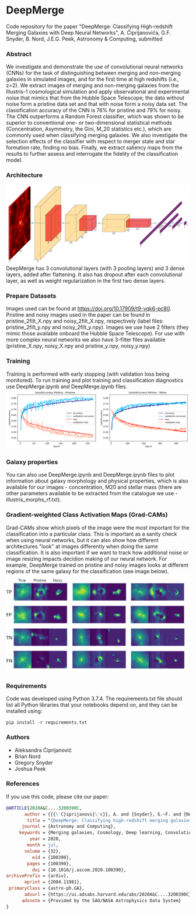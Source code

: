 # DeepMerge

Code repository for the paper "DeepMerge: Classifying High-redshift Merging Galaxies with Deep Neural Networks", A. Ćiprijanovića, G.F. Snyder, B. Nord, J.E.G. Peek, Astronomy & Computing, submitted


### Abstract

We investigate and demonstrate the use of convolutional neural networks (CNNs) for the task of distinguishing between merging and non-merging galaxies in simulated images, and for the first time at high redshifts (i.e.,  z=2).
We extract images of merging and non-merging galaxies from the Illustris-1 cosmological simulation and apply observational and experimental noise that mimics that from the Hubble Space Telescope; the data without noise form a pristine data set and that with noise form a noisy data set.
The classification accuracy of the CNN is 76% for pristine and 79% for noisy. 
The CNN outperforms a Random Forest classifier, which was shown to be superior to conventional one- or two-dimensional statistical methods (Concentration, Asymmetry, the Gini, M_20 statistics etc.), which are commonly used when classifying merging galaxies.
We also investigate the selection effects of the classifier with respect to merger state and star formation rate, finding no bias.
Finally, we extract saliency maps from the results to further assess and interrogate the fidelity of the classification model.

### Architecture
![](images/arch.png)
DeepMerge has 3 convolutional layers (with 3 pooling layers) and 3 dense layers, added after flattening. It also has dropout after each convolutional layer, as well as weight regularization in the first two dense layers.

### Prepare Datasets
Images used can be found at https://doi.org/10.17909/t9-vqk6-pc80. Pristine and noisy images used in the paper can be found in pristine_2filt_X.npy and noisy_2filt_X.npy, respectively (label files: pristine_2filt_y.npy and noisy_2filt_y.npy). Images we use have 2 filters (they mimic those available onboard the Hubble Space Telescope). For use with more complex neural networks we also have 3-filter files available (pristine_X.npy, noisy_X.npy and pristine_y.npy, noisy_y.npy)

### Training
Training is performed with early stopping (with validation loss being monitored). To run training and plot training and classification diagnostics use DeepMerge.ipynb and DeepMerge.ipynb files. 
![](images/training.png)

### Galaxy properties
You can also use DeepMerge.ipynb and DeepMerge.ipynb files to plot information about galaxy morphology and physical properties, which is also available for our images - concentration, M20 and stellar mass (there are other parameters available to be extracted from the catalogue we use - illustris_morphs_rf.txt).

### Gradient-weighted Class Activation Maps (Grad-CAMs)
Grad-CAMs show which pixels of the image were the most important for the classification into a particular class. This is important as a sanity check when using neural networks, but it can also show how different architectures "look" at images differently when doing the same classification. It is also important if we want to track how additional noise or image resizing impacts decidion making of our neural network. For example, DeepMerge trained on pristine and noisy images looks at different regions of the same galaxy for the classification (see image below).
![](images/gradcam.png)

### Requirements
Code was developed using Python 3.7.4. The requirements.txt file should list all Python libraries that your notebooks depend on, and they can be installed using:
```
pip install -r requirements.txt
```


### Authors
- Aleksandra Ćiprijanović
- Brian Nord
- Gregory Snyder
- Joshua Peek

### References
If you use this code, please cite our paper:
```bibtex
@ARTICLE{2020A&C....3200390C,
       author = {{{\'C}iprijanovi{\'c}}, A. and {Snyder}, G.~F. and {Nord}, B. and {Peek}, J.~E.~G.},
        title = "{DeepMerge: Classifying high-redshift merging galaxies with deep neural networks}",
      journal = {Astronomy and Computing},
     keywords = {Merging galaxies, Cosmology, Deep learning, Convolutional neural networks, Astrophysics - Astrophysics of Galaxies, Astrophysics - Instrumentation and Methods for Astrophysics, Computer Science - Computer Vision and Pattern Recognition},
         year = 2020,
        month = jul,
       volume = {32},
          eid = {100390},
        pages = {100390},
          doi = {10.1016/j.ascom.2020.100390},
archivePrefix = {arXiv},
       eprint = {2004.11981},
 primaryClass = {astro-ph.GA},
       adsurl = {https://ui.adsabs.harvard.edu/abs/2020A&C....3200390C},
      adsnote = {Provided by the SAO/NASA Astrophysics Data System}
}
```

